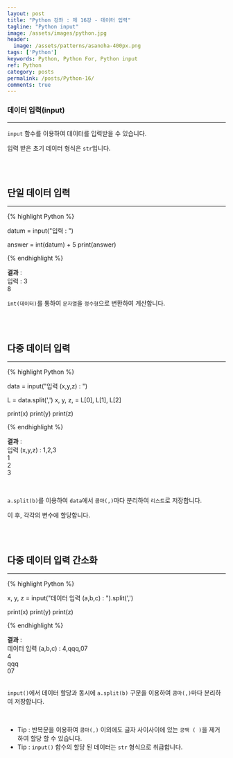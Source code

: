 ```yaml
---
layout: post
title: "Python 강좌 : 제 16강 - 데이터 입력"
tagline: "Python input"
image: /assets/images/python.jpg
header:
  image: /assets/patterns/asanoha-400px.png
tags: ['Python']
keywords: Python, Python For, Python input
ref: Python
category: posts
permalink: /posts/Python-16/
comments: true
---
```


### 데이터 입력(input) ###
----------

`input` 함수를 이용하여 데이터를 입력받을 수 있습니다.

입력 받은 초기 데이터 형식은 `str`입니다.

<br>
<br>

## 단일 데이터 입력 ##
----------

{% highlight Python %}

datum = input("입력 : ")

answer = int(datum) + 5
print(answer)

{% endhighlight %}

**결과**
:    
입력 : 3<br>
8

`int(데이터)`를 통하여 `문자열`을 `정수형`으로 변환하여 계산합니다.

<br>
<br>

## 다중 데이터 입력 ##
----------

{% highlight Python %}

data = input("입력 (x,y,z) : ")

L = data.split(',')
x, y, z, = L[0], L[1], L[2]

print(x)
print(y)
print(z)

{% endhighlight %}

**결과**
:    
입력 (x,y,z) : 1,2,3<br>
1<br>
2<br>
3

<br>

`a.split(b)`를 이용하여 `data`에서 `콤마(,)`마다 분리하여 `리스트`로 저장합니다.

이 후, 각각의 변수에 할당합니다.

<br>
<br>

## 다중 데이터 입력 간소화 ##
----------

{% highlight Python %}

x, y, z = input("데이터 입력 (a,b,c) : ").split(',')

print(x)
print(y)
print(z)

{% endhighlight %}

**결과**
:    
데이터 입력 (a,b,c) : 4,qqq,07<br>
4<br>
qqq<br>
07<br>
<br>

`input()`에서 데이터 할당과 동시에 `a.split(b)` 구문을 이용하여 `콤마(,)`마다 분리하여 저장합니다.

<br>

* Tip : 반복문을 이용하여 `콤마(,)` 이외에도 글자 사이사이에 있는 `공백 ( )`을 제거하여 할당 할 수 있습니다.
* Tip : `input()` 함수의 할당 된 데이터는 `str` 형식으로 취급합니다.
